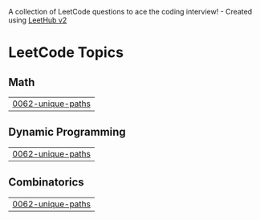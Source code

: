 A collection of LeetCode questions to ace the coding interview! - Created using [LeetHub v2](https://github.com/arunbhardwaj/LeetHub-2.0)
<!---LeetCode Topics Start-->
# LeetCode Topics
## Math
|  |
| ------- |
| [0062-unique-paths](https://github.com/i-m-abbhay/LeetCode/tree/master/0062-unique-paths) |
## Dynamic Programming
|  |
| ------- |
| [0062-unique-paths](https://github.com/i-m-abbhay/LeetCode/tree/master/0062-unique-paths) |
## Combinatorics
|  |
| ------- |
| [0062-unique-paths](https://github.com/i-m-abbhay/LeetCode/tree/master/0062-unique-paths) |
<!---LeetCode Topics End-->